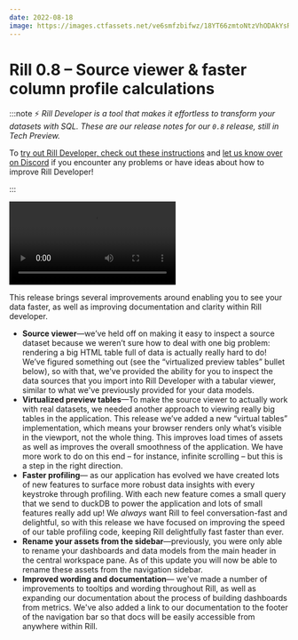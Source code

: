 ```yaml
---
date: 2022-08-18
image: https://images.ctfassets.net/ve6smfzbifwz/18YT66zmtoNtzVhODAkYsR/e2eac9e6034bd76e4ed54bb3e26e1564/release-notes-0-8.jpg
---
```


# Rill 0.8 – Source viewer & faster column profile calculations

:::note
⚡ *Rill Developer is a tool that makes it effortless to transform your datasets with SQL. These are our release notes for our `0.8` release, still in Tech Preview.*

To [try out Rill Developer, check out these instructions](/#pick-an-install-option) and [let us know over on Discord](https://bit.ly/3bbcSl9) if you encounter any problems or have ideas about how to improve Rill Developer!

:::

![Release Notes 0.8](https://user-images.githubusercontent.com/1851282/185508582-db3707da-28da-4677-949d-908cf8d9e211.mp4 "740910168")

This release brings several improvements around enabling you to see your data faster, as well as improving documentation and clarity within Rill developer. 

- **Source viewer**—we’ve held off on making it easy to inspect a source dataset because we weren’t sure how to deal with one big problem: rendering a big HTML table full of data is actually really hard to do! We’ve figured something out (see the “virtualized preview tables” bullet below), so with that, we've provided the ability for you to inspect the data sources that you import into Rill Developer with a tabular viewer, similar to what we've previously provided for your data models.
- **Virtualized preview tables**—To make the source viewer to actually work with real datasets, we needed another approach to viewing really big tables in the application. This release we’ve added a new “virtual tables” implementation, which means your browser renders only what’s visible in the viewport, not the whole thing. This improves load times of assets as well as improves the overall smoothness of the application. We have more work to do on this end – for instance, infinite scrolling – but this is a step in the right direction.
- **Faster profiling**— as our application has evolved we have created lots of new features to surface more robust data insights with every keystroke through profiling. With each new feature comes a small query that we send to duckDB to power the application and lots of small features really add up! We *always* want Rill to feel conversation-fast and delightful, so with this release we have focused on improving the speed of our table profiling code, keeping Rill delightfully fast faster than ever.
- **Rename your assets from the sidebar**—previously, you were only able to rename your dashboards and data models from the main header in the central workspace pane. As of this update you will now be able to rename these assets from the navigation sidebar.
- **Improved wording and documentation**— we've made a number of improvements to tooltips and wording throughout Rill, as well as expanding our documentation about the process of building dashboards from metrics. We've also added a link to our documentation to the footer of the navigation bar so that docs will be easily accessible from anywhere within Rill.